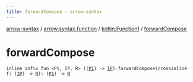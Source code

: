 ```yaml
---
title: forwardCompose - arrow-syntax
---
```


[arrow-syntax](../../index.html) / [arrow.syntax.function](../index.html) / [kotlin.Function1](index.html) / [forwardCompose](./forward-compose.html)

# forwardCompose

`inline infix fun <P1, IP, R> ((`[`P1`](forward-compose.html#P1)`) -> `[`IP`](forward-compose.html#IP)`).forwardCompose(crossinline f: (`[`IP`](forward-compose.html#IP)`) -> `[`R`](forward-compose.html#R)`): (`[`P1`](forward-compose.html#P1)`) -> `[`R`](forward-compose.html#R)